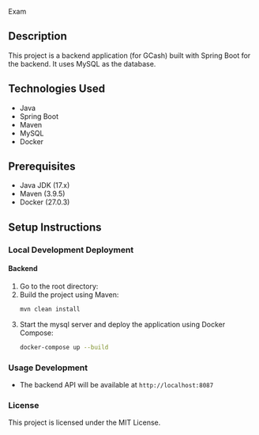 Exam

## Description
This project is a backend application (for GCash) built with Spring Boot for the backend. It uses MySQL as the database.


## Technologies Used
- Java
- Spring Boot
- Maven
- MySQL
- Docker

## Prerequisites
- Java JDK (17.x)
- Maven (3.9.5)
- Docker (27.0.3)

## Setup Instructions

### Local Development Deployment

#### Backend
1. Go to the root directory:
2. Build the project using Maven:
    ```sh
    mvn clean install
    ```
3. Start the mysql server and deploy the application using Docker Compose:
    ```sh
    docker-compose up --build
    ```

### Usage Development
- The backend API will be available at `http://localhost:8087`

### License
This project is licensed under the MIT License.
